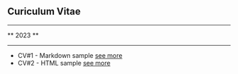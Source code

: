 ## Curiculum Vitae
*********
** 2023 **
*********
+ CV#1 - Markdown sample [see more](https://solidados.github.io/cv-2022/cv)
+ CV#2 - HTML sample [see more](https://solidados.github.io/rsschool-cv/)
